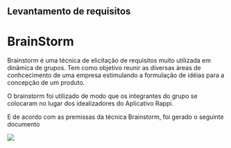 ## Levantamento de requisitos

# BrainStorm

Brainstorm é uma técnica de elicitação de requisitos muito utilizada em dinâmica de grupos. Tem como objetivo reunir as diversas áreas de conhcecimento de uma empresa estimulando a formulação de idéias para a concepção de um produto.

O brainstorm foi utilizado de modo que os integrantes do grupo se colocaram no lugar dos idealizadores do Aplicativo Rappi.

E de acordo com as premissas da técnica Brainstorm, foi gerado o seguinte documento

![](https://i.imgur.com/xetz4pG.jpg)
